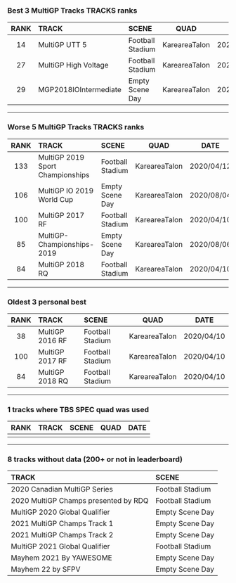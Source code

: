 ### Best 3 MultiGP Tracks TRACKS ranks
|RANK|TRACK|SCENE|QUAD|DATE|
|:---:|:---|:---|:---:|:---:|
|14|MultiGP UTT 5|Football Stadium|KareareaTalon|2020/04/13|
|27|MultiGP High Voltage|Football Stadium|KareareaTalon|2020/04/12|
|29|MGP2018IOIntermediate|Empty Scene Day|KareareaTalon|2020/07/31|
---
### Worse 5 MultiGP Tracks TRACKS ranks
|RANK|TRACK|SCENE|QUAD|DATE|
|:---:|:---|:---|:---:|:---:|
|133|MultiGP 2019 Sport Championships|Football Stadium|KareareaTalon|2020/04/12|
|106|MultiGP IO 2019 World Cup|Empty Scene Day|KareareaTalon|2020/08/04|
|100|MultiGP 2017 RF|Football Stadium|KareareaTalon|2020/04/10|
|85|MultiGP-Championships-2019|Empty Scene Day|KareareaTalon|2020/08/06|
|84|MultiGP 2018 RQ|Football Stadium|KareareaTalon|2020/04/10|
---
### Oldest 3 personal best
|RANK|TRACK|SCENE|QUAD|DATE|
|:---:|:---|:---|:---:|:---:|
|38|MultiGP 2016 RF|Football Stadium|KareareaTalon|2020/04/10|
|100|MultiGP 2017 RF|Football Stadium|KareareaTalon|2020/04/10|
|84|MultiGP 2018 RQ|Football Stadium|KareareaTalon|2020/04/10|
---
### 1 tracks where TBS SPEC quad was used
|RANK|TRACK|SCENE|QUAD|DATE|
|:---:|:---|:---|:---:|:---:|
||||||
---
### 8 tracks without data (200+ or not in leaderboard)
|TRACK|SCENE|
|:---|:---|
|2020 Canadian MultiGP Series|Football Stadium|
|2020 MultiGP Champs presented by RDQ|Football Stadium|
|MultiGP 2020 Global Qualifier|Empty Scene Day|
|2021 MultiGP Champs Track 1|Empty Scene Day|
|2021 MultiGP Champs Track 2|Empty Scene Day|
|MultiGP 2021 Global Qualifier|Football Stadium|
|Mayhem 2021 By YAWESOME|Empty Scene Day|
|Mayhem 22 by SFPV|Empty Scene Day|
